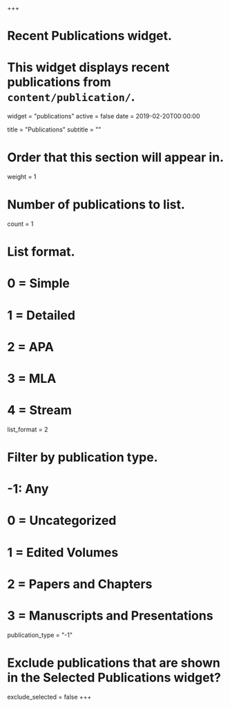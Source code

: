 +++
# Recent Publications widget.
# This widget displays recent publications from `content/publication/`.
widget = "publications"
active = false
date = 2019-02-20T00:00:00

title = "Publications"
subtitle = ""

# Order that this section will appear in.
weight = 1

# Number of publications to list.
count = 1

# List format.
#   0 = Simple
#   1 = Detailed
#   2 = APA
#   3 = MLA
#   4 = Stream
list_format = 2

# Filter by publication type.
# -1: Any
# 0 = Uncategorized
# 1 = Edited Volumes
# 2 = Papers and Chapters
# 3 = Manuscripts and Presentations
publication_type = "-1"

# Exclude publications that are shown in the Selected Publications widget?
exclude_selected = false
+++

